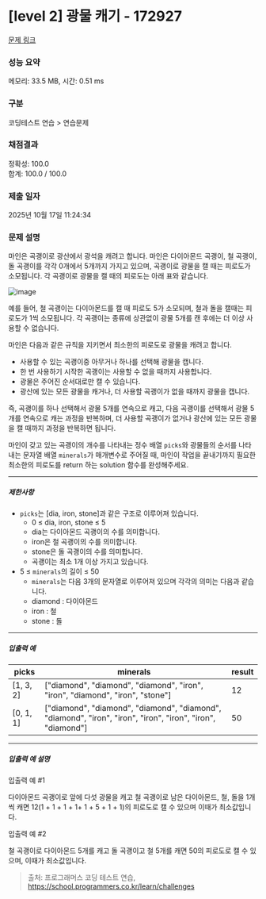 # [level 2] 광물 캐기 - 172927 

[문제 링크](https://school.programmers.co.kr/learn/courses/30/lessons/172927) 

### 성능 요약

메모리: 33.5 MB, 시간: 0.51 ms

### 구분

코딩테스트 연습 > 연습문제

### 채점결과

정확성: 100.0<br/>합계: 100.0 / 100.0

### 제출 일자

2025년 10월 17일 11:24:34

### 문제 설명

<p>마인은 곡괭이로 광산에서 광석을 캐려고 합니다. 마인은 다이아몬드 곡괭이, 철 곡괭이, 돌 곡괭이를 각각 0개에서 5개까지 가지고 있으며, 곡괭이로 광물을 캘 때는 피로도가 소모됩니다. 각 곡괭이로 광물을 캘 때의 피로도는 아래 표와 같습니다.</p>

<p><img src="https://user-images.githubusercontent.com/62426665/217975815-63c58d04-0421-4c39-85ce-17613b9c9389.png" title="" alt="image"></p>

<p>예를 들어, 철 곡괭이는 다이아몬드를 캘 때 피로도 5가 소모되며, 철과 돌을 캘때는 피로도가 1씩 소모됩니다. 각 곡괭이는 종류에 상관없이 광물 5개를 캔 후에는 더 이상 사용할 수 없습니다.</p>

<p>마인은 다음과 같은 규칙을 지키면서 최소한의 피로도로 광물을 캐려고 합니다.</p>

<ul>
<li>사용할 수 있는 곡괭이중 아무거나 하나를 선택해 광물을 캡니다.</li>
<li>한 번 사용하기 시작한 곡괭이는 사용할 수 없을 때까지 사용합니다.</li>
<li>광물은 주어진 순서대로만 캘 수 있습니다.</li>
<li>광산에 있는 모든 광물을 캐거나, 더 사용할 곡괭이가 없을 때까지 광물을 캡니다.</li>
</ul>

<p>즉, 곡괭이를 하나 선택해서 광물 5개를 연속으로 캐고, 다음 곡괭이를 선택해서 광물 5개를 연속으로 캐는 과정을 반복하며, 더 사용할 곡괭이가 없거나 광산에 있는 모든 광물을 캘 때까지 과정을 반복하면 됩니다.</p>

<p>마인이 갖고 있는 곡괭이의 개수를 나타내는 정수 배열 <code>picks</code>와 광물들의 순서를 나타내는 문자열 배열 <code>minerals</code>가 매개변수로 주어질 때, 마인이 작업을 끝내기까지 필요한 최소한의 피로도를 return 하는 solution 함수를 완성해주세요.</p>

<hr>

<h5>제한사항</h5>

<ul>
<li><code>picks</code>는 [dia, iron, stone]과 같은 구조로 이루어져 있습니다.

<ul>
<li>0 ≤ dia, iron, stone ≤ 5</li>
<li>dia는 다이아몬드 곡괭이의 수를 의미합니다.</li>
<li>iron은 철 곡괭이의 수를 의미합니다.</li>
<li>stone은 돌 곡괭이의 수를 의미합니다.</li>
<li>곡괭이는 최소 1개 이상 가지고 있습니다.</li>
</ul></li>
<li>5 ≤ <code>minerals</code>의 길이 ≤ 50

<ul>
<li><code>minerals</code>는 다음 3개의 문자열로 이루어져 있으며 각각의 의미는 다음과 같습니다.</li>
<li>diamond : 다이아몬드</li>
<li>iron : 철</li>
<li>stone : 돌</li>
</ul></li>
</ul>

<hr>

<h5>입출력 예</h5>
<table class="table">
        <thead><tr>
<th>picks</th>
<th>minerals</th>
<th>result</th>
</tr>
</thead>
        <tbody><tr>
<td>[1, 3, 2]</td>
<td>["diamond", "diamond", "diamond", "iron", "iron", "diamond", "iron", "stone"]</td>
<td>12</td>
</tr>
<tr>
<td>[0, 1, 1]</td>
<td>["diamond", "diamond", "diamond", "diamond", "diamond", "iron", "iron", "iron", "iron", "iron", "diamond"]</td>
<td>50</td>
</tr>
</tbody>
      </table>
<hr>

<h5>입출력 예 설명</h5>

<p>입출력 예 #1</p>

<p>다이아몬드 곡괭이로 앞에 다섯 광물을 캐고 철 곡괭이로 남은 다이아몬드, 철, 돌을 1개씩 캐면 12(1 + 1 + 1 + 1+ 1 + 5 + 1 + 1)의 피로도로 캘 수 있으며 이때가 최소값입니다.</p>

<p>입출력 예 #2</p>

<p>철 곡괭이로 다이아몬드 5개를 캐고 돌 곡괭이고 철 5개를 캐면 50의 피로도로 캘 수 있으며, 이때가 최소값입니다.</p>


> 출처: 프로그래머스 코딩 테스트 연습, https://school.programmers.co.kr/learn/challenges